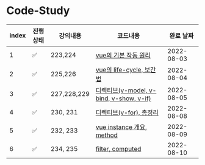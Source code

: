 # Code-Study

| index | 진행상태           | 강의내용    | 코드내용                                                  | 완료 날짜  |
| ----- | ------------------ | ----------- | --------------------------------------------------------- | ---------- |
| 1     | :white_check_mark: | 223,224     | [vue의 기본 작동 원리](8월/3일/README.md)                    | 2022-08-03 |
| 2     | :white_check_mark: | 225,226     | [vue의 life-cycle, 보간법](8월/4일/README.md)                | 2022-08-04 |
| 3     | :white_check_mark: | 227,228,229 | [디렉티브(v-model, v-bind, v-show, v-if)](8월/5일/README.md) | 2022-08-05 |
| 4     | :white_check_mark: | 230, 231    | [디렉티브(v-for), 총정리](8월/8일/README.md)                | 2022-08-08 |
| 5     | :white_check_mark: | 232, 233    | [vue instance 개요, method](8월/9일/README.md)                | 2022-08-09 |
| 6     | :white_check_mark: | 234, 235    | [filter, computed](8월/10일/README.md)                        | 2022-08-10 |




